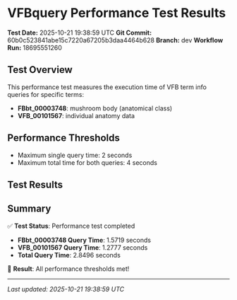 # VFBquery Performance Test Results

**Test Date:** 2025-10-21 19:38:59 UTC
**Git Commit:** 60b0c523841abe15c7220a67205b3daa4464b628
**Branch:** dev
**Workflow Run:** 18695551260

## Test Overview

This performance test measures the execution time of VFB term info queries for specific terms:

- **FBbt_00003748**: mushroom body (anatomical class)
- **VFB_00101567**: individual anatomy data

## Performance Thresholds

- Maximum single query time: 2 seconds
- Maximum total time for both queries: 4 seconds

## Test Results



## Summary

✅ **Test Status**: Performance test completed

- **FBbt_00003748 Query Time**: 1.5719 seconds
- **VFB_00101567 Query Time**: 1.2777 seconds
- **Total Query Time**: 2.8496 seconds

🎉 **Result**: All performance thresholds met!

---
*Last updated: 2025-10-21 19:38:59 UTC*
